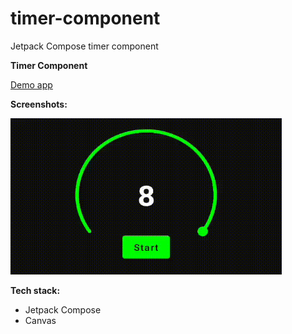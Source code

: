 # timer-component
Jetpack Compose timer component

**Timer Component**

<a href="https://github.com/raheemadamboev/timer-component/blob/master/app-debug.apk">Demo app</a>

**Screenshots:**

<img src="https://github.com/raheemadamboev/timer-component/blob/master/2_5375608340715934097.gif" alt="Italian Trulli" width="434" height="250">

**Tech stack:**

- Jetpack Compose
- Canvas
